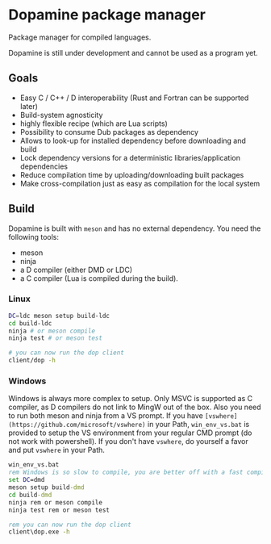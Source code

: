 # Dopamine package manager

Package manager for compiled languages.

Dopamine is still under development and cannot be used as a program yet.

## Goals

- Easy C / C++ / D interoperability (Rust and Fortran can be supported later)
- Build-system agnosticity
- highly flexible recipe (which are Lua scripts)
- Possibility to consume Dub packages as dependency
- Allows to look-up for installed dependency before downloading and build
- Lock dependency versions for a deterministic libraries/application dependencies
- Reduce compilation time by uploading/downloading built packages
- Make cross-compilation just as easy as compilation for the local system

## Build

Dopamine is built with `meson` and has no external dependency.
You need the following tools:
 - meson
 - ninja
 - a D compiler (either DMD or LDC)
 - a C compiler (Lua is compiled during the build).

### Linux

```sh
DC=ldc meson setup build-ldc
cd build-ldc
ninja # or meson compile
ninja test # or meson test

# you can now run the dop client
client/dop -h
```

### Windows

Windows is always more complex to setup.
Only MSVC is supported as C compiler, as D compilers do not link to MingW out of the box.
Also you need to run both meson and ninja from a VS prompt.
If you have `[vswhere](https://github.com/microsoft/vswhere)` in your Path,
`win_env_vs.bat` is provided to setup the VS environment from your regular CMD prompt (do not work with powershell).
If you don't have `vswhere`, do yourself a favor and put `vswhere` in your Path.

```bat
win_env_vs.bat
rem Windows is so slow to compile, you are better off with a fast compiler
set DC=dmd
meson setup build-dmd
cd build-dmd
ninja rem or meson compile
ninja test rem or meson test

rem you can now run the dop client
client\dop.exe -h
```
